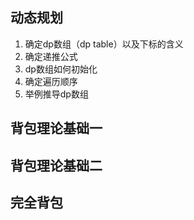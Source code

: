 ## 动态规划

1. 确定dp数组（dp table）以及下标的含义
2. 确定递推公式
3. dp数组如何初始化
4. 确定遍历顺序
5. 举例推导dp数组

## 背包理论基础一

## 背包理论基础二

## 完全背包